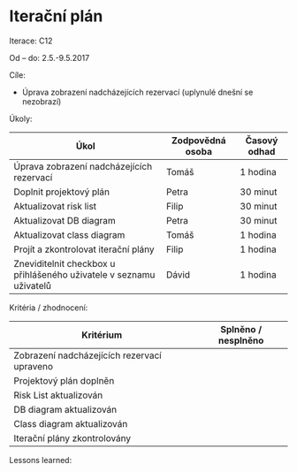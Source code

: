 <h1>Iterační plán</h1>
Iterace:  C12

Od – do:
2.5.-9.5.2017

Cíle:
- Úprava zobrazení nadcházejících rezervací (uplynulé dnešní se nezobrazí)

Úkoly:

|Úkol|	Zodpovědná osoba|	Časový odhad|
|---|---|---|
|Úprava zobrazení nadcházejících rezervací|Tomáš|1 hodina|
|Doplnit projektový plán|Petra|30 minut|
|Aktualizovat risk list|Filip|30 minut|
|Aktualizovat DB diagram|Petra|30 minut|
|Aktualizovat class diagram|Tomáš|1 hodina|
|Projít a zkontrolovat iterační plány|Filip|1 hodina|
|Zneviditelnit checkbox u přihlášeného uživatele v seznamu uživatelů|Dávid|1 hodina|

Kritéria / zhodnocení:

|Kritérium	|Splněno / nesplněno|
|---|---|
|Zobrazení nadcházejících rezervací upraveno|||
|Projektový plán doplněn||
|Risk List aktualizován||
|DB diagram aktualizován||
|Class diagram aktualizován||
|Iterační plány zkontrolovány||


Lessons learned:
